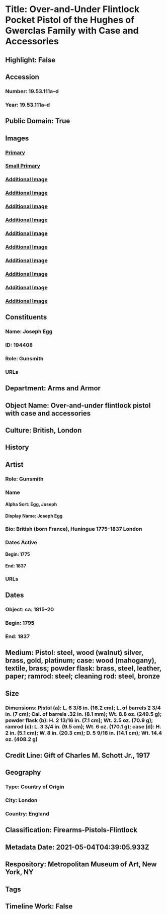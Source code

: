 # Title: Over-and-Under Flintlock Pocket Pistol of the Hughes of Gwerclas Family with Case and Accessories
## Highlight: False
## Accession
### Number: 19.53.111a–d
### Year: 19.53.111a–d
## Public Domain: True
## Images
### [Primary](https://images.metmuseum.org/CRDImages/aa/original/LC-19_53_111a-006.jpg)
### [Small Primary](https://images.metmuseum.org/CRDImages/aa/web-large/LC-19_53_111a-006.jpg)
### [Additional Image](https://images.metmuseum.org/CRDImages/aa/original/LC-19_53_111a-007.jpg)
### [Additional Image](https://images.metmuseum.org/CRDImages/aa/original/LC-19_53_111a-009-2.jpg)
### [Additional Image](https://images.metmuseum.org/CRDImages/aa/original/LC-19_53_111a-012.jpg)
### [Additional Image](https://images.metmuseum.org/CRDImages/aa/original/LC-19_53_111a-014.jpg)
### [Additional Image](https://images.metmuseum.org/CRDImages/aa/original/LC-19_53_111a-015.jpg)
### [Additional Image](https://images.metmuseum.org/CRDImages/aa/original/LC-19_53_111a-024.jpg)
### [Additional Image](https://images.metmuseum.org/CRDImages/aa/original/LC-19_53_111a-009-3.jpg)
### [Additional Image](https://images.metmuseum.org/CRDImages/aa/original/LC-19_53_111a_c-010.jpg)
### [Additional Image](https://images.metmuseum.org/CRDImages/aa/original/LC-19_53_111a-004-2.jpg)
### [Additional Image](https://images.metmuseum.org/CRDImages/aa/original/LC-19_53_111a-005.jpg)
## Constituents
### Name: Joseph Egg
### ID: 194408
### Role: Gunsmith
### URLs
## Department: Arms and Armor
## Object Name: Over-and-under flintlock pistol with case and accessories
## Culture: British, London
## History
## Artist
### Role: Gunsmith
### Name
#### Alpha Sort: Egg, Joseph
#### Display Name: Joseph Egg
### Bio: British (born France), Huningue 1775–1837 London
### Dates Active
#### Begin: 1775
#### End: 1837
### URLs
## Dates
### Object: ca. 1815–20
### Begin: 1795
### End: 1837
## Medium: Pistol: steel, wood (walnut) silver, brass, gold, platinum; case: wood (mahogany), textile, brass; powder flask: brass, steel, leather, paper; ramrod: steel; cleaning rod: steel, bronze
## Size
### Dimensions: Pistol (a): L. 6 3/8 in. (16.2 cm); L. of barrels 2 3/4 in. (7 cm); Cal. of barrels .32 in. (8.1 mm); Wt. 8.8 oz. (249.5 g); powder flask (b): H. 2 13/16 in. (7.1 cm); Wt. 2.5 oz. (70.9 g); ramrod (c): L. 3 3/4 in. (9.5 cm); Wt. 6 oz. (170.1 g); case (d): H. 2 in. (5.1 cm); W. 8 in. (20.3 cm); D. 5 9/16 in. (14.1 cm); Wt. 14.4 oz. (408.2 g)
## Credit Line: Gift of Charles M. Schott Jr., 1917
## Geography
### Type: Country of Origin
### City: London
### Country: England
## Classification: Firearms-Pistols-Flintlock
## Metadata Date: 2021-05-04T04:39:05.933Z
## Respository: Metropolitan Museum of Art, New York, NY
## Tags
## Timeline Work: False